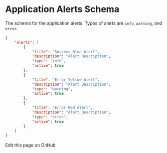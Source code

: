 # Application Alerts Schema

The schema for the application alerts. Types of alerts are `info`, `warning`, and `error`.

```json
{
    "alerts": [
        {
            "title": "Success Blue Alert",
            "description": "Alert Description",
            "type": "info",
            "active": true
        },
        {
            "title": "Error Yellow Alert",
            "description": "Alert Description",
            "type": "warning",
            "active": true
        },
        {
            "title": "Error Red Alert",
            "description": "Alert Description",
            "type": "error",
            "active": true
        }
    ]
}
```

Edit this page on GitHub
